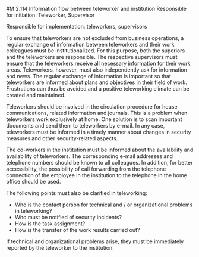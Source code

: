 #M 2.114 Information flow between teleworker and institution
Responsible for initiation: Teleworker, Supervisor

Responsible for implementation: teleworkers, supervisors

To ensure that teleworkers are not excluded from business operations, a regular exchange of information between teleworkers and their work colleagues must be institutionalized. For this purpose, both the superiors and the teleworkers are responsible. The respective supervisors must ensure that the teleworkers receive all necessary information for their work areas. Teleworkers, however, must also independently ask for information and news. The regular exchange of information is important so that teleworkers are informed about plans and objectives in their field of work. Frustrations can thus be avoided and a positive teleworking climate can be created and maintained.

Teleworkers should be involved in the circulation procedure for house communications, related information and journals. This is a problem when teleworkers work exclusively at home. One solution is to scan important documents and send them to teleworkers by e-mail. In any case, teleworkers must be informed in a timely manner about changes in security measures and other security-related aspects.

The co-workers in the institution must be informed about the availability and availability of teleworkers. The corresponding e-mail addresses and telephone numbers should be known to all colleagues. In addition, for better accessibility, the possibility of call forwarding from the telephone connection of the employee in the institution to the telephone in the home office should be used.

The following points must also be clarified in teleworking:

* Who is the contact person for technical and / or organizational problems in teleworking?
* Who must be notified of security incidents?
* How is the task assignment?
* How is the transfer of the work results carried out?


If technical and organizational problems arise, they must be immediately reported by the teleworker to the institution.



